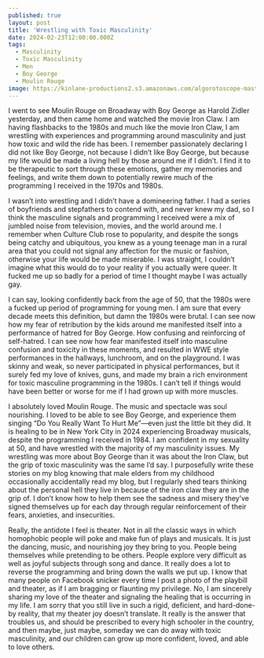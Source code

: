 ```yaml
---
published: true
layout: post
title: 'Wrestling with Toxic Masculinity'
date: 2024-02-23T12:00:00.000Z
tags:
  - Masculinity
  - Toxic Masculinity
  - Men
  - Boy George
  - Moulin Rouge
image: https://kinlane-productions2.s3.amazonaws.com/algorotoscope-master/copper-circuit-Kins-Album-Mom-2_0010.jpg
---
```

I went to see Moulin Rouge on Broadway with Boy George as Harold Zidler yesterday, and then came home and watched the movie Iron Claw. I am having flashbacks to the 1980s and much like the movie Iron Claw, I am wrestling with experiences and programming around masculinity and just how toxic and wild the ride has been. I remember passionately declaring I did not like Boy George, not because I didn’t like Boy George, but because my life would be made a living hell by those around me if I didn’t. I find it to be therapeutic to sort through these emotions, gather my memories and feelings, and write them down to potentially rewire much of the programming I received in the 1970s and 1980s.

I wasn’t into wrestling and I didn’t have a domineering father. I had a series of boyfriends and stepfathers to contend with, and never knew my dad, so I think the masculine signals and programming I received were a mix of jumbled noise from television, movies, and the world around me. I remember when Culture Club rose to popularity, and despite the songs being catchy and ubiquitous, you knew as a young teenage man in a rural area that you could not signal any affection for the music or fashion, otherwise your life would be made miserable. I was straight, I couldn’t imagine what this would do to your reality if you actually were queer. It fucked me up so badly for a period of time I thought maybe I was actually gay. 

I can say, looking confidently back from the age of 50, that the 1980s were a fucked up period of programming for young men. I am sure that every decade meets this definition, but damn the 1980s were brutal. I can see now how my fear of retribution by the kids around me manifested itself into a performance of hatred for Boy George. How confusing and reinforcing of self-hatred. I can see now how fear manifested itself into masculine confusion and toxicity in these moments, and resulted in WWE style performances in the hallways, lunchroom, and on the playground. I was skinny and weak, so never participated in physical performances, but it surely fed my love of knives, guns, and made my brain a rich environment for toxic masculine programming in the 1980s. I can’t tell if things would have been better or worse for me if I had grown up with more muscles. 

I absolutely loved Moulin Rouge. The music and spectacle was soul nourishing. I loved to be able to see Boy George, and experience them singing “Do You Really Want To Hurt Me”—even just the little bit they did. It is healing to be in New York City in 2024 experiencing Broadway musicals, despite the programming I received in 1984. I am confident in my sexuality at 50, and have wrestled with the majority of my masculinity issues. My wrestling was more about Boy George than it was about the Iron Claw, but the grip of toxic masculinity was the same I’d say. I purposefully write these stories on my blog knowing that male elders from my childhood occasionally accidentally read my blog, but I regularly shed tears thinking about the personal hell they live in because of the iron claw they are in the grip of. I don’t know how to help them see the sadness and misery they’ve signed themselves up for each day through regular reinforcement of their fears, anxieties, and insecurities.

Really, the antidote I feel is theater. Not in all the classic ways in which homophobic people will poke and make fun of plays and musicals. It is just the dancing, music, and nourishing joy they bring to you. People being themselves while pretending to be others. People explore very difficult as well as joyful subjects through song and dance. It really does a lot to reverse the programming and bring down the walls we put up. I know that many people on Facebook snicker every time I post a photo of the playbill and theater, as if I am bragging or flaunting my privilege. No, I am sincerely sharing my love of the theater and signaling the healing that is occurring in my life. I am sorry that you still live in such a rigid, deficient, and hard-done-by reality, that my theater joy doesn’t translate. It really is the answer that troubles us, and should be prescribed to every high schooler in the country, and then maybe, just maybe, someday we can do away with toxic masculinity, and our children can grow up more confident, loved, and able to love others.
